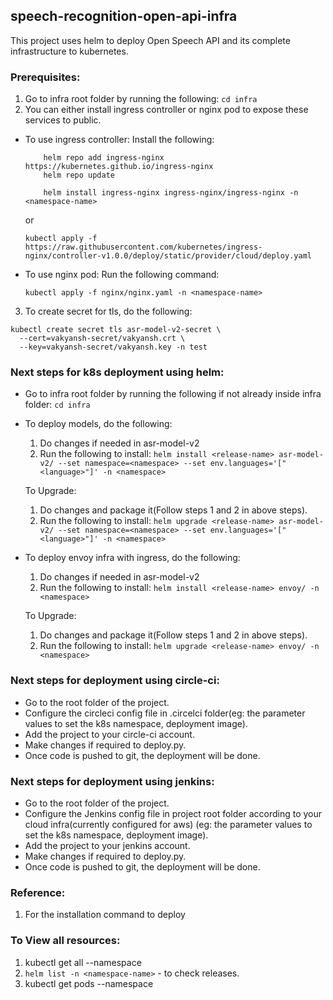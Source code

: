 ## speech-recognition-open-api-infra

This project uses helm to deploy Open Speech API and its complete infrastructure to kubernetes.
### Prerequisites:
1. Go to infra root folder by running the following: `cd infra`
2. You can either install ingress controller or nginx pod to expose these services to public.
- To use ingress controller:
    Install the following:
    ```
        helm repo add ingress-nginx https://kubernetes.github.io/ingress-nginx
        helm repo update

        helm install ingress-nginx ingress-nginx/ingress-nginx -n <namespace-name>
    ```
    or 
    ```
    kubectl apply -f https://raw.githubusercontent.com/kubernetes/ingress-nginx/controller-v1.0.0/deploy/static/provider/cloud/deploy.yaml
    ```
- To use nginx pod:
    Run the following command:
    ```
    kubectl apply -f nginx/nginx.yaml -n <namespace-name>
    ```
3. To create secret for tls, do the following:
```
kubectl create secret tls asr-model-v2-secret \     
  --cert=vakyansh-secret/vakyansh.crt \
  --key=vakyansh-secret/vakyansh.key -n test
```
### Next steps for k8s deployment using helm:
- Go to infra root folder by running the following if not already inside infra folder: `cd infra`
- To deploy models, do the following:
    1. Do changes if needed in asr-model-v2
    2. Run the following to install: `helm install <release-name> asr-model-v2/ --set namespace=<namespace> --set env.languages='["<language>"]' -n <namespace>`

    To Upgrade:
    1. Do changes and package it(Follow steps 1 and 2 in above steps).
    2. Run the following to install: `helm upgrade <release-name> asr-model-v2/ --set namespace=<namespace> --set env.languages='["<language>"]' -n <namespace>`

- To deploy envoy infra with ingress, do the following:
    1. Do changes if needed in asr-model-v2
    2. Run the following to install: `helm install <release-name> envoy/ -n <namespace> `

    To Upgrade:
    1. Do changes and package it(Follow steps 1 and 2 in above steps).
    2. Run the following to install: `helm upgrade <release-name> envoy/ -n <namespace>`

### Next steps for deployment using circle-ci:
- Go to the root folder of the project.
- Configure the circleci config file in .circelci folder(eg: the parameter values to set the k8s namespace, deployment image).
- Add the project to your circle-ci account.
- Make changes if required to deploy.py.
- Once code is pushed to git, the deployment will be done.


### Next steps for deployment using jenkins:
- Go to the root folder of the project.
- Configure the Jenkins config file in project root folder according to your cloud infra(currently configured for aws)
(eg: the parameter values to set the k8s namespace, deployment image).
- Add the project to your jenkins account.
- Make changes if required to deploy.py.
- Once code is pushed to git, the deployment will be done.
### Reference:
1. For the installation command to deploy 

### To View all resources:
1. kubectl get all --namespace <namespace-name>
2. `helm list -n <namespace-name>` - to check releases.
3. kubectl get pods --namespace <namespace-name>
